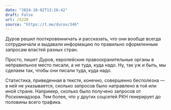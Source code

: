 ```yaml
---
date: "2024-10-02T13:28:42"
draft: False
url: /5220
source: "https://t.me/durov/346"
---
```


Дуров решил пооткровенничать и рассказать, что они вообще всегда сотрудничали и выдавали информацию по правильно оформленным запросам властей разных стран.

Просто, пишет Дуров, европейские правоохранительные органы в неправильное место писали, а не туда, куда надо. Ну, так уж и быть, мы сделаем так, чтобы они писали туда, куда надо.

Статистика, приведенная в тексте, конечно, совершенно бесполезна — в ней не указывается, сколько запросов было направлено в той или иной стране. Например, сколько было получено запросов от Роскомнадзора. Тем более, что у других соцсетей РКН генерирует до половины всего трафика.

